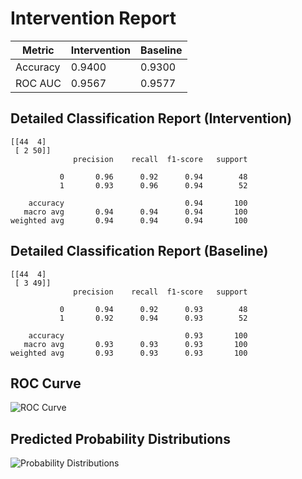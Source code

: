 
# Intervention Report

| Metric           | Intervention | Baseline |
|------------------|--------------|----------|
| Accuracy         | 0.9400     | 0.9300   |
| ROC AUC          | 0.9567     | 0.9577   |

## Detailed Classification Report (Intervention)

```
[[44  4]
 [ 2 50]]
              precision    recall  f1-score   support

           0       0.96      0.92      0.94        48
           1       0.93      0.96      0.94        52

    accuracy                           0.94       100
   macro avg       0.94      0.94      0.94       100
weighted avg       0.94      0.94      0.94       100

```

## Detailed Classification Report (Baseline)

```
[[44  4]
 [ 3 49]]
              precision    recall  f1-score   support

           0       0.94      0.92      0.93        48
           1       0.92      0.94      0.93        52

    accuracy                           0.93       100
   macro avg       0.93      0.93      0.93       100
weighted avg       0.93      0.93      0.93       100

```

## ROC Curve

![ROC Curve](/intervention_reports/f407_3.0/roc_curve.png)

## Predicted Probability Distributions

![Probability Distributions](/intervention_reports/f407_3.0/probability_distributions.png)
